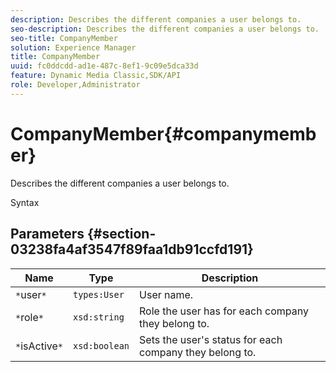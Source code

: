 ```yaml
---
description: Describes the different companies a user belongs to.
seo-description: Describes the different companies a user belongs to.
seo-title: CompanyMember
solution: Experience Manager
title: CompanyMember
uuid: fc0ddcdd-ad1e-487c-8ef1-9c09e5dca33d
feature: Dynamic Media Classic,SDK/API
role: Developer,Administrator
---
```


# CompanyMember{#companymember}

Describes the different companies a user belongs to.

 Syntax 

## Parameters {#section-03238fa4af3547f89faa1db91ccfd191}

|  Name  | Type  | Description  |
|---|---|---|
|  `*`user`*`  | `types:User`  | User name.  |
|  `*`role`*`  | `xsd:string`  | Role the user has for each company they belong to.  |
|  `*`isActive`*`  | `xsd:boolean`  | Sets the user's status for each company they belong to.  |

